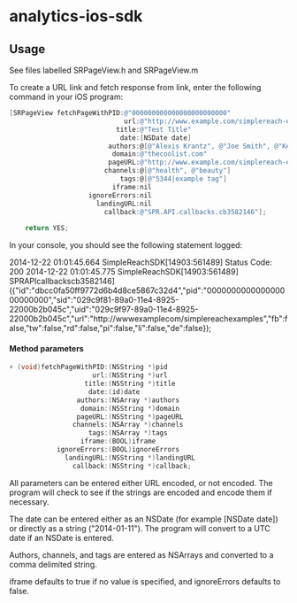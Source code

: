 analytics-ios-sdk
=================

## Usage

See files labelled SRPageView.h and SRPageView.m

To create a URL link and fetch response from link, enter the following command in your iOS program: 

```objective-c
[SRPageView fetchPageWithPID:@"000000000000000000000000"
                             url:@"http://www.example.com/simplereach-examples"
                           title:@"Test Title"
                            date:[NSDate date]
                         authors:@[@"Alexis Krantz", @"Joe Smith", @"Kent Brockman"]
                          domain:@"thecoolist.com"
                         pageURL:@"http://www.example.com/simplereach-examples"
                        channels:@[@"health", @"beauty"]
                            tags:@[@"5344|example tag"]
                          iframe:nil
                    ignoreErrors:nil
                      landingURL:nil
                        callback:@"SPR.API.callbacks.cb3582146"];
    
    return YES;
```

In your console, you should see the following statement logged:

2014-12-22 01:01:45.664 SimpleReachSDK[14903:561489] Status Code: 200
2014-12-22 01:01:45.775 SimpleReachSDK[14903:561489] SPRAPIcallbackscb3582146]({"id":"dbcc0fa50ff9772d6b4d8ce5867c32d4","pid":"000000000000000000000000","sid":"029c9f81-89a0-11e4-8925-22000b2b045c","uid":"029c9f97-89a0-11e4-8925-22000b2b045c","url":"http://wwwexamplecom/simplereachexamples","fb":false,"tw":false,"rd":false,"pi":false,"li":false,"de":false});

#### Method parameters

```objective-c
+ (void)fetchPageWithPID:(NSString *)pid
                     url:(NSString *)url
                   title:(NSString *)title
                    date:(id)date
                 authors:(NSArray *)authors
                  domain:(NSString *)domain
                 pageURL:(NSString *)pageURL
                channels:(NSArray *)channels
                    tags:(NSArray *)tags
                  iframe:(BOOL)iframe
            ignoreErrors:(BOOL)ignoreErrors
              landingURL:(NSString *)landingURL
                callback:(NSString *)callback;
```

All parameters can be entered either URL encoded, or not encoded. The program will check to see if the strings are encoded and encode them if necessary.

The date can be entered either as an NSDate (for example [NSDate date]) or directly as a string ("2014-01-11"). The program will convert to a UTC date if an NSDate is entered.

Authors, channels, and tags are entered as NSArrays and converted to a comma delimited string.

iframe defaults to true if no value is specified, and ignoreErrors defaults to false.


